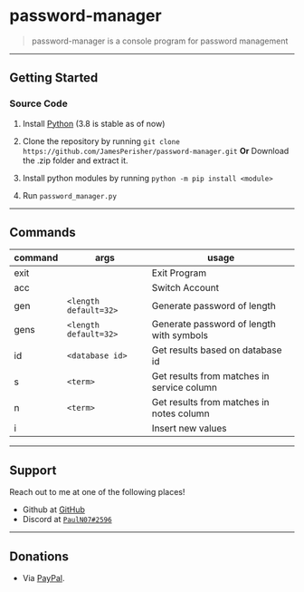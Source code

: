 # password-manager


> password-manager is a console program for password management

---

## Getting Started

### Source Code

1. Install [Python](https://www.python.org/downloads/) (3.8 is stable as of now)


2. Clone the repository by running ```git clone https://github.com/JamesPerisher/password-manager.git``` **Or**
Download the .zip folder and extract it.

3. Install python modules by running ```python -m pip install <module>```

4. Run ```password_manager.py```

---
## Commands
| command | args | usage
---  | ---  | ---
exit |                       | Exit Program
acc  |                       | Switch Account
gen  | `<length default=32>` | Generate password of length
gens | `<length default=32>` | Generate password of length with symbols
id   | `<database id>      ` | Get results based on database id
s    | `<term>             ` | Get results from matches in service column
n    | `<term>             ` | Get results from matches in notes column
i    |                       | Insert new values

---

## Support

Reach out to me at one of the following places!

- Github at [GitHub](https://github.com/JamesPerisher)
- Discord at <a href="https://discordapp.com/" target="_blank">`PaulN07#2596`</a>

---

## Donations

- Via <a href="https://www.paypal.me/pauln07/" target="_blank">PayPal</a>.
